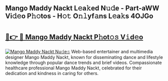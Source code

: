 ## Mango Maddy Nackt L𝚎a𝚔ed N𝚞𝚍e - Part-aWW Vi𝚍𝚎o P𝚑𝚘tos - H𝚘𝚝 O𝚗𝚕yf𝚊ns L𝚎a𝚔s 4OJGo

# <h2><a href="http://kfc9vv3.oniu.top/?m=Mango+Maddy+Nackt">🔗👉 🔴 Mango Maddy Nackt P𝚑ot𝚘𝚜 V𝚒d𝚎o</a></h2>

[![Mango Maddy Nackt Nu𝚍e𝚜](https://i.imgur.com/0qMVB7G.gif)](http://kfc9vv3.oniu.top/?m=Mango+Maddy+Nackt)
Web-based entertainer and multimedia designer Mango Maddy Nackt, known for disseminating dance and lifestyle knowledge through popular dance trends and brief videos. Compassionate healthcare professional Mango Maddy Nackt, celebrated for their dedication and kindness in caring for others.  
